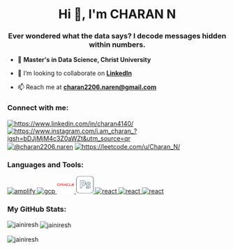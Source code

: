 <h1 align="center">Hi 👋, I'm CHARAN N</h1>
<h3 align="center">Ever wondered what the data says? I decode messages hidden within numbers.</h3>

- 🔭 **Master's in Data Science, Christ University**

- 👯 I’m looking to collaborate on **[LinkedIn](https://www.linkedin.com/in/charan4140/)**

<!-- - 👨‍💻 Visit my Mentoring Website **[https://topmate.io/jai_niresh_j](https://topmate.io/jai_niresh_j)** -->

<!-- - 📝 I often write articles on **[https://medium.com/@nireshpandian19](https://medium.com/@nireshpandian19)** -->

- 📫 Reach me at **charan2206.naren@gmail.com**

<h3 align="left">Connect with me:</h3>
<p align="left">
<!-- <a href="https://dev.to/jainireshj" target="blank"><img align="center" src="https://raw.githubusercontent.com/rahuldkjain/github-profile-readme-generator/master/src/images/icons/Social/devto.svg" alt="https://dev.to/jainireshj" height="30" width="40" /></a> -->
<a href="https://www.linkedin.com/in/charan4140" target="blank"><img align="center" src="https://raw.githubusercontent.com/rahuldkjain/github-profile-readme-generator/master/src/images/icons/Social/linked-in-alt.svg" alt="https://www.linkedin.com/in/charan4140/" height="30" width="40" /></a>
<a href="https://www.instagram.com/i.am_charan_?igsh=bDJjMjM4c3Z0aWZt&utm_source=qr" target="blank"><img align="center" src="https://raw.githubusercontent.com/rahuldkjain/github-profile-readme-generator/master/src/images/icons/Social/instagram.svg" alt="https://www.instagram.com/i.am_charan_?igsh=bDJjMjM4c3Z0aWZt&utm_source=qr" height="30" width="40" /></a>
<a href="https://medium.com/@charan2206.naren" target="blank"><img align="center" src="https://raw.githubusercontent.com/rahuldkjain/github-profile-readme-generator/master/src/images/icons/Social/medium.svg" alt="@charan2206.naren" height="30" width="40" /></a>
<a href="https://leetcode.com/u/Charan_N/" target="blank"><img align="center" src="https://raw.githubusercontent.com/rahuldkjain/github-profile-readme-generator/master/src/images/icons/Social/leet-code.svg" alt="https://leetcode.com/u/Charan_N/" height="30" width="40" /></a>
</p>

<h3 align="left">Languages and Tools:</h3>
<p align="left"> <a href="https://aws.amazon.com/amplify/" target="_blank" rel="noreferrer"> <img src="https://docs.amplify.aws/assets/logo-dark.svg" alt="amplify" width="40" height="40"/> </a> <a href="https://cloud.google.com" target="_blank" rel="noreferrer"> <img src="https://www.vectorlogo.zone/logos/google_cloud/google_cloud-icon.svg" alt="gcp" width="40" height="40"/> </a> <a href="https://www.oracle.com/" target="_blank" rel="noreferrer"> <img src="https://raw.githubusercontent.com/devicons/devicon/master/icons/oracle/oracle-original.svg" alt="oracle" width="40" height="40"/> </a> <a href="https://www.photoshop.com/en" target="_blank" rel="noreferrer"> <img src="https://raw.githubusercontent.com/devicons/devicon/master/icons/photoshop/photoshop-line.svg" alt="photoshop" width="40" height="40"/> </a> <a href="https://code.visualstudio.com/" target="_blank" rel="noreferrer"> <img src="https://img.icons8.com/color/48/000000/visual-studio-code-2019.png" alt="react" width="40" height="40"/> </a> <a href="https://www.atlassian.com/git/tutorials/git-bash#:~:text=What%20is%20Git%20Bash%3F,operating%20system%20through%20written%20commands." target="_blank" rel="noreferrer"> <img src="https://mccarter.gallerycdn.vsassets.io/extensions/mccarter/start-git-bash/1.2.1/1499505567572/Microsoft.VisualStudio.Services.Icons.Default" alt="react" width="40" height="40"/> </a> <a href="https://github.com/" target="_blank" rel="noreferrer"> <img src="https://img.icons8.com/color/48/000000/github--v3.png" alt="react" width="40" height="40"/> </a> 
</p>

<!-- <h3 align="left">Articles and Blogs:</h3>
<ul>
    <li><a href="https://medium.com/@nireshpandian19/sql-injections-and-the-cute-2000-bounty-2d18441ee0e3?source=user_profile_page---------0-------------fc463802cf28---------------/">React MUI Hidden Layout</a></li>
    <li><a href="https://medium.com/@nireshpandian19/your-approach-to-finding-xss-would-change-after-you-read-this-8292fcafefc1?source=user_profile_page---------1-------------fc463802cf28---------------/">How to use Relative URL in CSS file and what Location is it relative to?</a></li>
    <li><a href="https://medium.com/@nireshpandian19/one-cookie-paid-me-500-in-under-a-minute-8a9fb1a034ae?source=user_profile_page---------2-------------fc463802cf28---------------/">React MUI Theming</a></li>
    <li><a href="https://medium.com/@nireshpandian19/no-easy-p1s-on-the-fly-if-your-site-runs-wp-or-drupal-a7700650f86b?source=user_profile_page---------3-------------fc463802cf28---------------/">What is Reselect and how does it work in ReactJS ?</a></li>
    <li><a href="https://medium.com/@nireshpandian19/level-up-your-bug-bounty-game-to-p1s-and-p2s-series-part-1-edaa702c8499?source=user_profile_page---------6-------------fc463802cf28---------------/">How To Deploy React Native Application on Play Store?</a></li>
    <li><a href="https://medium.com/@nireshpandian19/my-first-and-second-bugs-are-2fa-bypass-1f6fd823b467?source=user_profile_page---------11-------------fc463802cf28---------------/">How Relay is different from Redux ?</a></li>
</ul> -->

<!-- <h3 align="left">Open Source Contributions:</h3>
<ul>
    <li>https://github.com/facebook/react-native/pull/47918 : React Native Repository</li>
    <li>https://github.com/FortAwesome/Font-Awesome/pull/20432 : Font Awesome Repository</li>
    <li>https://github.com/simple-icons/simple-icons/pull/12168 : Simple Icons Repository</li>
    <li>https://github.com/qutebrowser/qutebrowser/pull/8390/ : Qute Browser Repository</li>
    <li>https://github.com/firstcontributions/first-contributions/pull/91328 : First Contributions Repository</li>
    <li>https://github.com/zero-to-mastery/start-here-guidelines/pull/23034 : Start Here Guidelines Repository</li>
</ul> -->

<h3 align="left">My GitHub Stats:</h3>

<p><img align="left" src="https://github-readme-stats.vercel.app/api/top-langs?username=jainiresh&show_icons=true&locale=en&layout=compact" alt="jainiresh" /></p>

<p>&nbsp;<img align="center" src="https://github-readme-stats.vercel.app/api?username=jainiresh&show_icons=true&locale=en" alt="jainiresh" /></p>

<p><img align="center" src="https://github-readme-streak-stats.herokuapp.com/?user=jainiresh&" alt="jainiresh" /></p>
